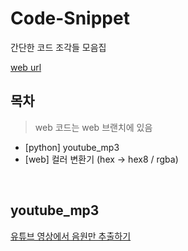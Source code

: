 # Code-Snippet
간단한 코드 조각들 모음집

[web url](https://julia8024.github.io/Code-Snippet/)

## 목차
> web 코드는 web 브랜치에 있음

- [python] youtube_mp3
- [web] 컬러 변환기 (hex -> hex8 / rgba)

<br>


## youtube_mp3
[유튜브 영상에서 음원만 추출하기](https://velog.io/@julia8024/Python-유튜브-영상에서-음원만-추출하기)
